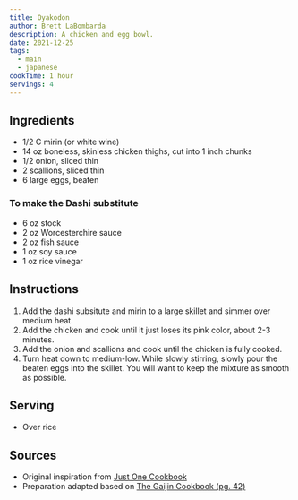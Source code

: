 ```yaml
---
title: Oyakodon
author: Brett LaBombarda
description: A chicken and egg bowl.
date: 2021-12-25
tags:
  - main
  - japanese
cookTime: 1 hour
servings: 4
---
```


## Ingredients
- 1/2 C mirin (or white wine)
- 14 oz boneless, skinless chicken thighs, cut into 1 inch chunks
- 1/2 onion, sliced thin
- 2 scallions, sliced thin
- 6 large eggs, beaten

### To make the Dashi substitute
- 6 oz stock
- 2 oz Worcesterchire sauce
- 2 oz fish sauce
- 1 oz soy sauce
- 1 oz rice vinegar

## Instructions
1. Add the dashi subsitute and mirin to a large skillet and simmer over medium heat.
2. Add the chicken and cook until it just loses its pink color, about 2-3 minutes.
3. Add the onion and scallions and cook until the chicken is fully cooked.
4. Turn heat down to medium-low. While slowly stirring, slowly pour the beaten eggs into the skillet. You will want to keep the mixture as smooth as possible.

## Serving
- Over rice

## Sources
- Original inspiration from [Just One Cookbook](https://www.justonecookbook.com/oyakodon/)
- Preparation adapted based on [The Gaijin Cookbook (pg. 42)](https://www.goodreads.com/en/book/show/43230870-the-gaijin-cookbook)